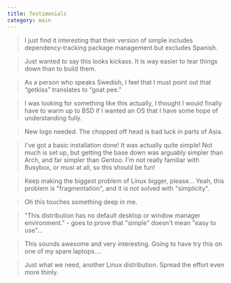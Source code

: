```yaml
---
title: Testimonials
category: main
---
```


> I just find it interesting that their version of simple includes dependency-tracking package management but excludes Spanish.

> Just wanted to say this looks kickass. It is way easier to tear things down than to build them.

> As a person who speaks Swedish, I feel that I must point out that “getkiss” translates to “goat pee.”

> I was looking for something like this actually, I thought I would finally have to warm up to BSD if I wanted an OS that I have some hope of understanding fully.

> New logo needed. The chopped off head is bad luck in parts of Asia.

> I've got a basic installation done! It was actually quite simple! Not much is set up, but getting the base down was arguably simpler than Arch, and far simpler than Gentoo. I'm not really familiar with Busybox, or musl at all, so this should be fun!

> Keep making the biggest problem of Linux bigger, please... Yeah, this problem is "fragmentation", and it is not solved with "simplicity".

> Oh this touches something deep in me.

> "This distribution has no default desktop or window manager environment." - goes to prove that "simple" doesn't mean "easy to use"...

> This sounds awesome and very interesting. Going to have try this on one of my spare laptops....

> Just what we need, another Linux distribution. Spread the effort even more thinly.
